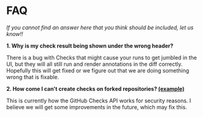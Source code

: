 # FAQ

_If you cannot find an answer here that you think should be included, let us know!!_

**1. Why is my check result being shown under the wrong header?**

There is a bug with Checks that might cause your runs to get jumbled in the UI, but they will all still run and render annotations in the diff correctly. Hopefully this will get fixed or we figure out that we are doing something wrong that is fixable.

**2. How come I can't create checks on forked repositories? [(example)](https://github.com/ruby/spec/commit/1cfa9f188e8342993d149807210b6777189cfe3f/checks?check_suite_id=335929828)**

This is currently how the GitHub Checks API works for security reasons. I believe we will get some improvements in the future, which may fix this.
